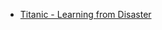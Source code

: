 * [Titanic - Learning from Disaster](https://github.com/EricaFer/Titanic---Machine-Learning-from-Disaster)
